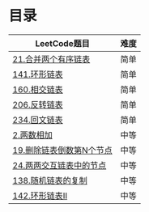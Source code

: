 # 目录
| LeetCode题目 | 难度 |
| ------ | --- | 
| [21.合并两个有序链表](https://leetcode.cn/problems/merge-two-sorted-lists/)  | 简单 |
| [141.环形链表](https://leetcode.cn/problems/linked-list-cycle/) | 简单 |
| [160.相交链表](https://leetcode.cn/problems/intersection-of-two-linked-lists/)  | 简单 |
| [206.反转链表](https://leetcode.cn/problems/reverse-linked-list/)  | 简单 |
| [234.回文链表](https://leetcode.cn/problems/palindrome-linked-list/)  | 简单 |
| [2.两数相加](https://leetcode.cn/problems/add-two-numbers/)  | 中等 |
| [19.删除链表倒数第N个节点](https://leetcode.cn/problems/remove-nth-node-from-end-of-list/)  | 中等 |
| [24.两两交互链表中的节点](https://leetcode.cn/problems/swap-nodes-in-pairs/)  | 中等 |
| [138.随机链表的复制](https://leetcode.cn/problems/copy-list-with-random-pointer/)  | 中等 |
| [142.环形链表Ⅱ](https://leetcode.cn/problems/linked-list-cycle-ii/)  | 中等 |
 